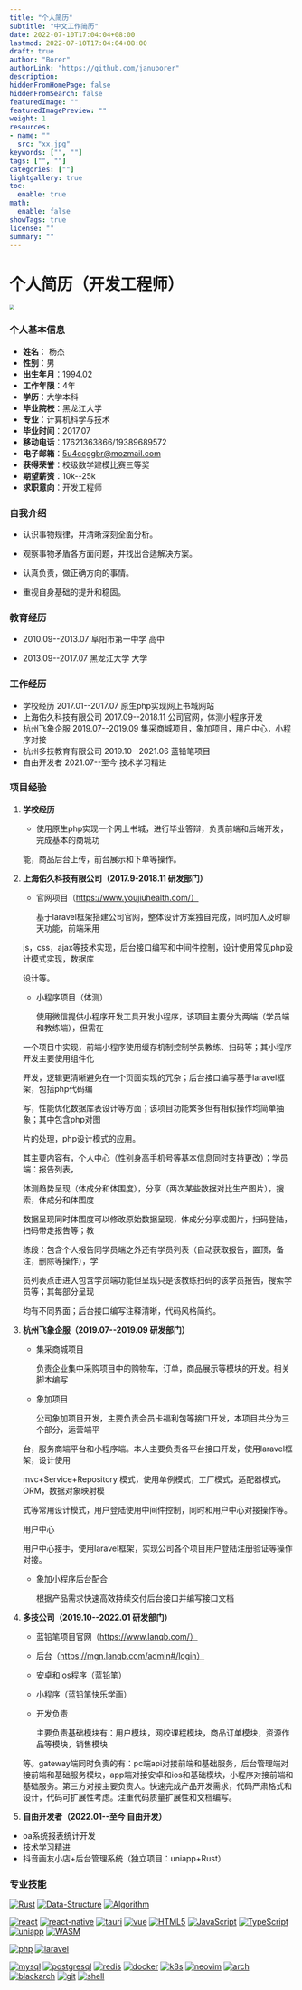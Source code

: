 ```yaml
---
title: "个人简历"
subtitle: "中文工作简历"
date: 2022-07-10T17:04:04+08:00
lastmod: 2022-07-10T17:04:04+08:00
draft: true
author: "Borer"
authorLink: "https://github.com/januborer"
description:
hiddenFromHomePage: false
hiddenFromSearch: false
featuredImage: ""
featuredImagePreview: ""
weight: 1
resources:
- name: ""
  src: "xx.jpg"
keywords: ["", ""]
tags: ["", ""]
categories: [""]
lightgallery: true
toc:
  enable: true
math:
  enable: false
showTags: true
license: ""
summary: ""
---
```


# 个人简历（开发工程师）

<img src="/static/author.jpg" style="zoom:50%;" />

### 个人基本信息

- **姓名**： 杨杰
- **性别**：男
- **出生年月**：1994.02
- **工作年限**：4年
- **学历**：大学本科
- **毕业院校**：黑龙江大学
- **专业**：计算机科学与技术
- **毕业时间**：2017.07
- **移动电话**：17621363866/19389689572
- **电子邮箱**：5u4ccggbr@mozmail.com
- **获得荣誉**：校级数学建模比赛三等奖
- **期望薪资**：10k--25k
- **求职意向**：开发工程师

### **自我介绍**

- 认识事物规律，并清晰深刻全面分析。

- 观察事物矛盾各方面问题，并找出合适解决方案。

- 认真负责，做正确方向的事情。

- 重视自身基础的提升和稳固。

  

### **教育经历**

- 2010.09--2013.07 阜阳市第一中学 高中

- 2013.09--2017.07 黑龙江大学 大学



### **工作经历**

- 学校经历 								2017.01--2017.07 		原生php实现网上书城网站
- 上海佑久科技有限公司 		2017.09--2018.11 		 公司官网，体测小程序开发
- 杭州飞象企服 						2019.07--2019.09 		集采商城项目，象加项目，用户中心，小程序对接
- 杭州多技教育有限公司 		2019.10--2021.06		  蓝铅笔项目
- 自由开发者                            2021.07--至今                 技术学习精进



### **项目经验**

1. **学校经历**

   - 使用原生php实现一个网上书城，进行毕业答辩，负责前端和后端开发，完成基本的商城功

   能，商品后台上传，前台展示和下单等操作。

   

2. **上海佑久科技有限公司（2017.9-2018.11 研发部门）**

   - 官网项目（https://www.youjiuhealth.com/）

     基于laravel框架搭建公司官网，整体设计方案独自完成，同时加入及时聊天功能，前端采用

   js，css，ajax等技术实现，后台接口编写和中间件控制，设计使用常见php设计模式实现，数据库

   设计等。

   - 小程序项目（体测）

     使用微信提供小程序开发工具开发小程序，该项目主要分为两端（学员端和教练端），但需在

   一个项目中实现，前端小程序使用缓存机制控制学员教练、扫码等；其小程序开发主要使用组件化

   开发，逻辑更清晰避免在一个页面实现的冗杂；后台接口编写基于laravel框架，包括php代码编

   写，性能优化数据库表设计等方面；该项目功能繁多但有相似操作均简单抽象；其中包含php对图

   片的处理，php设计模式的应用。

   其主要内容有，个人中心（性别身高手机号等基本信息同时支持更改）；学员端：报告列表，

   体测趋势呈现（体成分和体围度），分享（两次某些数据对比生产图片），搜索，体成分和体围度

   数据呈现同时体围度可以修改原始数据呈现，体成分分享成图片，扫码登陆，扫码带走报告等；教

   练段：包含个人报告同学员端之外还有学员列表（自动获取报告，置顶，备注，删除等操作），学

   员列表点击进入包含学员端功能但呈现只是该教练扫码的该学员报告，搜索学员等；其每部分呈现

   均有不同界面；后台接口编写注释清晰，代码风格简约。

   

3. **杭州飞象企服（2019.07--2019.09 研发部门）**

   - 集采商城项目

     负责企业集中采购项目中的购物车，订单，商品展示等模块的开发。相关脚本编写

   - 象加项目

     公司象加项目开发，主要负责会员卡福利包等接口开发，本项目共分为三个部分，运营端平

   台，服务商端平台和小程序端。本人主要负责各平台接口开发，使用laravel框架，设计使用

   mvc+Service+Repository 模式，使用单例模式，工厂模式，适配器模式，ORM，数据对象映射模

   式等常用设计模式，用户登陆使用中间件控制，同时和用户中心对接操作等。

   用户中心

   用户中心接手，使用laravel框架，实现公司各个项目用户登陆注册验证等操作对接。

   - 象加小程序后台配合

     根据产品需求快速高效持续交付后台接口并编写接口文档

4. **多技公司（2019.10--2022.01 研发部门）**

   - 蓝铅笔项目官网（https://www.lanqb.com/）

   - 后台（https://mgn.lanqb.com/admin#/login）

   - 安卓和ios程序（蓝铅笔）

   - 小程序（蓝铅笔快乐学画）

   - 开发负责

     主要负责基础模块有：用户模块，网校课程模块，商品订单模块，资源作品等模块，销售模块

   等。gateway端同时负责的有：pc端api对接前端和基础服务，后台管理端对接前端和基础服务模块，app端对接安卓和ios和基础模块，小程序对接前端和基础服务。第三方对接主要负责人。快速完成产品开发需求，代码严肃格式和设计，代码可扩展性考虑。注重代码质量扩展性和文档编写。

   

5. **自由开发者（2022.01--至今 自由开发）**

- oa系统报表统计开发
- 技术学习精进
- 抖音画友小店+后台管理系统（独立项目：uniapp+Rust）



### **专业技能**

[![Rust](https://img.shields.io/badge/CS-Rust-red)](https://www.rust-lang.org)
[![Data-Structure](https://img.shields.io/badge/CS-Data--Structure-red)](https://en.wikipedia.org/wiki/Data_structure)
[![Algorithm](https://img.shields.io/badge/CS-Algorithm-red)](https://en.wikipedia.org/wiki/Algorithm)


[![react](https://img.shields.io/badge/frontend-react-%2337adff)](https://reactjs.org/)
[![react-native](https://img.shields.io/badge/frontend-react--native-%2337adff)](https://reactnative.dev/)
[![tauri](https://img.shields.io/badge/frontend-tauri-%2337adff)](https://tauri.app/)
[![vue](https://img.shields.io/badge/frontend-vue-%2337adff)](https://vuejs.org/)
[![HTML5](https://img.shields.io/badge/frontend-HTML5-%2337adff)](https://html.com/html5/)
[![JavaScript](https://img.shields.io/badge/frontend-JavaScript-%2337adff)](https://www.javascript.com/)
[![TypeScript](https://img.shields.io/badge/frontend-TypeScript-%2337adff)](https://www.typescriptlang.org/)
[![uniapp](https://img.shields.io/badge/frontend-uniapp-%2337adff)](https://uniapp.dcloud.io/)
[![WASM](https://img.shields.io/badge/frontend-WASM-%2337adff)](https://webassembly.org/)


[![php](https://img.shields.io/badge/backend-php-yellogreen)](https://php.net)
[![laravel](https://img.shields.io/badge/backend-laravel-yellogreen)](https://laravel.com)


[![mysql](https://img.shields.io/badge/tool-mysql-orange)](https://www.mysql.com)
[![postgresql](https://img.shields.io/badge/tool-postgresql-orange)](https://www.postgresql.org)
[![redis](https://img.shields.io/badge/tool-redis-orange)](https://redis.io)
[![docker](https://img.shields.io/badge/tool-docker-orange)](https://www.docker.com)
[![k8s](https://img.shields.io/badge/tool-k8s-orange)](https://kubernetes.io)
[![neovim](https://img.shields.io/badge/tool-neovim-orange)](https://neovim.io)
[![arch](https://img.shields.io/badge/tool-arch-orange)](https://archlinux.org)
[![blackarch](https://img.shields.io/badge/tool-blackarch-orange)](https://blackarch.org)
[![git](https://img.shields.io/badge/tool-git-orange)](https://git-scm.com/)
[![shell](https://img.shields.io/badge/tool-shell-orange)](https://www.gnu.org/software/bash/)
